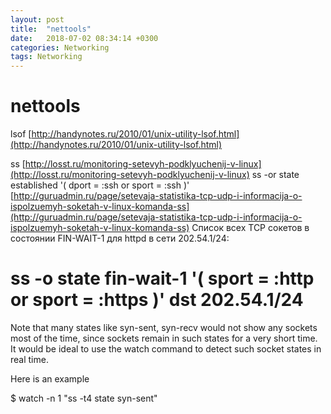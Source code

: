 ```yaml
---
layout: post
title:  "nettools"
date:   2018-07-02 08:34:14 +0300
categories: Networking
tags: Networking
---
```


# nettools
lsof
[http://handynotes.ru/2010/01/unix-utility-lsof.html](http://handynotes.ru/2010/01/unix-utility-lsof.html)

ss
[http://losst.ru/monitoring-setevyh-podklyuchenij-v-linux](http://losst.ru/monitoring-setevyh-podklyuchenij-v-linux)
ss -or state established '( dport = :ssh or sport = :ssh )'
[http://guruadmin.ru/page/setevaja-statistika-tcp-udp-i-informacija-o-ispolzuemyh-soketah-v-linux-komanda-ss](http://guruadmin.ru/page/setevaja-statistika-tcp-udp-i-informacija-o-ispolzuemyh-soketah-v-linux-komanda-ss)
Список всех TCP сокетов в состоянии FIN-WAIT-1 для httpd в сети 202.54.1/24:
# ss -o state fin-wait-1 '( sport = :http or sport = :https )' dst 202.54.1/24

Note that many states like syn-sent, syn-recv would not show any sockets most of the time, since sockets remain in such states for a very short time. It would be ideal to use the watch command to detect such socket states in real time.

Here is an example

$ watch -n 1 "ss -t4 state syn-sent"
